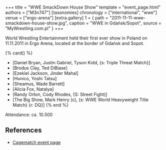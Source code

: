 +++
title = "WWE SmackDown House Show"
template = "event_page.html"
authors = ["M3n747"]
[taxonomies]
chronology = ["international", "wwe"]
venue = ["ergo-arena"]
[extra.gallery]
1 = { path = "2011-11-11-wwe-smackdown-house-show.jpg", caption = "WWE in Gdańsk/Sopot", source = "MyWrestling.com.pl" }
+++

World Wrestling Entertainment held their first ever show in Poland on 11.11.2011 in Ergo Arena, located at the border of Gdańsk and Sopot.

{% card() %}
- [Daniel Bryan, Justin Gabriel, Tyson Kidd, {s: Triple Threat Match}]
- [Brodus Clay, Ted DiBiase]
- [Ezekiel Jackson, Jinder Mahal]
- [Hunico, Yoshi Tatsu]
- [Sheamus, Wade Barrett]
- [Alicia Fox, Natalya]
- [Randy Orton, Cody Rhodes, {S: Street Fight)]
- [The Big Show, Mark Henry (c), {s: WWE World Heavyweight Title Match} {r: DQ}]
{% end %}

Attendance: ca. 10.500

## References

* [Cagematch event page](https://www.cagematch.net/?id=1&nr=71026)
